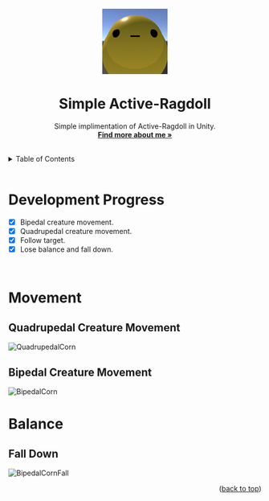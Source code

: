 <div id="top"></div>

<br />

<!-- PROJECT LOGO -->
<div align="center">
  <img src="Assets/ProjectInfo/Icons/CornLogo.png" alt="Logo" width="130">
  <h1 align="center">Simple Active-Ragdoll</h1>
  <p align="center">
    Simple implimentation of Active-Ragdoll in Unity.
    <br />
    <a href="https://colliecollie.netlify.app"><strong>Find more about me »</strong></a>
    <br />
    <br />
  </p>
</div>

<!-- TABLE OF CONTENTS -->
<details>
  <summary>Table of Contents</summary>
  <ol>
    <li><a href="#development-progress">Development Progress</a></li>
    <li><a href="#movement">Movement</a></li>
    <li><a href="#balance">Balance</a></li>
  </ol>
</details>

<br />

# Development Progress

- [x] Bipedal creature movement.
- [x] Quadrupedal creature movement.
- [x] Follow target.
- [x] Lose balance and fall down.

<br />

# Movement

## Quadrupedal Creature Movement
![QuadrupedalCorn](https://user-images.githubusercontent.com/32338791/152670547-573b6c97-3a3d-4679-a38f-9637e114dc54.gif)

## Bipedal Creature Movement
![BipedalCorn](https://user-images.githubusercontent.com/32338791/152670545-02391013-e3e1-4e0a-8cb1-8dc76ea73b30.gif)

# Balance

## Fall Down

![BipedalCornFall](https://user-images.githubusercontent.com/32338791/152670538-92fca0ed-a1ef-4904-b619-4e8b36f57c7f.gif)

<p align="right">(<a href="#top">back to top</a>)</p>
<br />
